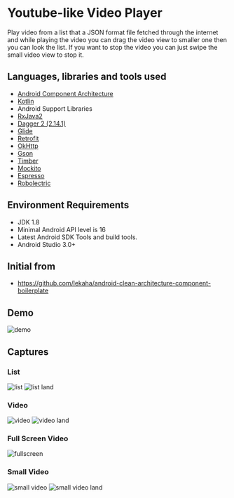 # Youtube-like Video Player

Play video from a list that a JSON format file fetched through the internet and 
while playing the video you can drag the video view to smaller one then you can look the list. 
If you want to stop the video you can just swipe the small video view to stop it.

## Languages, libraries and tools used

* [Android Component Architecture](https://developer.android.com/topic/libraries/architecture/index.html)
* [Kotlin](https://kotlinlang.org/)
* Android Support Libraries
* [RxJava2](https://github.com/ReactiveX/RxJava/wiki/What's-different-in-2.0)
* [Dagger 2 (2.14.1)](https://github.com/google/dagger)
* [Glide](https://github.com/bumptech/glide)
* [Retrofit](http://square.github.io/retrofit/)
* [OkHttp](http://square.github.io/okhttp/)
* [Gson](https://github.com/google/gson)
* [Timber](https://github.com/JakeWharton/timber)
* [Mockito](http://site.mockito.org/)
* [Espresso](https://developer.android.com/training/testing/espresso/index.html)
* [Robolectric](http://robolectric.org/)

## Environment Requirements

* JDK 1.8
* Minimal Android API level is 16
* Latest Android SDK Tools and build tools.
* Android Studio 3.0+

## Initial from

- https://github.com/lekaha/android-clean-architecture-component-boilerplate

## Demo

![demo](art/demo.gif)

## Captures

### List
![list](art/list.png)
![list land](art/list_land.png)

### Video
![video](art/detail.png)
![video land](art/detail_land.png)

### Full Screen Video
![fullscreen](art/fullscreen.png)

### Small Video
![small video](art/mini.png)
![small video land](art/mini_land.png)